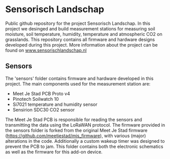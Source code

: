# Sensorisch Landschap
Public github repository for the project Sensorisch Landschap. In this project we desinged and build measurement stations for measuring soil moisture, soil temperature, humidity, temperature and atmospheric CO2 on grasslands. This repository contains all firmware and hardware designs developed during this project. More information about the project can be found on www.sensorischlandschap.nl

## Sensors
The 'sensors' folder contains firmware and hardware developed in this project. 
 The main components used for the measurement station are:
- Meet Je Stad PCB Proto v4 
- Pinotech Soilwatch 10
- Si7021 temperature and humidity sensor
- Sensirion SDC30 CO2 sensor

The Meet Je Stad PCB is responsible for reading the sensors and transmitting the data using the LoRaWAN protocol. The firmware provided in the sensors folder is forked from the original Meet Je Stad firmware (https://github.com/meetjestad/mjs_firmware), with various (major) alterations in the code. Additionally a custom wakeup timer was designed to prevent the PCB to jam. This folder contains both the electronic schematics as well as the firmware for this add-on device. 


